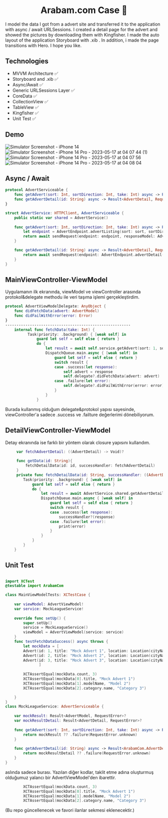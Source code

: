 <h1 align=center>Arabam.com Case 📰 </h1> 

I model the data I got from a advert site and transferred it to the application with async / await URLSessions. I created a detail page for the advert and showed the pictures by downloading them with Kingfisher. I made the auto layout of the application Storyboard with .xib . In addition, i made the page transitions with Hero. I hope you like.

## Technologies
+ MVVM Architecture ✅ 
+ Storyboard and .xib ✅
+ Async/Await ✅ 
+ Generic URLSessions Layer ✅ 
+ CoreData ✅
+ CollectionView ✅
+ TableView ✅
+ Kingfisher ✅ 
+ Unit Test ✅ 

## Demo
![Simulator Screenshot - iPhone 14](https://user-images.githubusercontent.com/80515499/233509655-7221a02a-cb80-45d9-945f-d7d3612a69b8.png)
![Simulator Screenshot - iPhone 14 Pro - 2023-05-17 at 04 07 44 (1)](https://github.com/talhavarol-dev/ArabamCom/assets/80515499/c54d4bf0-5ce4-4c14-831d-73cb613a601f)
![Simulator Screenshot - iPhone 14 Pro - 2023-05-17 at 04 07 56](https://github.com/talhavarol-dev/ArabamCom/assets/80515499/6a300c76-4d21-48f4-aa24-8523e1a74f83)
![Simulator Screenshot - iPhone 14 Pro - 2023-05-17 at 04 08 04](https://github.com/talhavarol-dev/ArabamCom/assets/80515499/eaaef3ac-fd7b-4b77-8540-8ed7cf116307)


## Async / Await

```` swift
protocol AdvertServiceable {
    func getAdvert(sort: Int, sortDirection: Int, take: Int) async -> Result<AdvertModel, RequestError>
    func getAdvertDetail(id: String) async -> Result<AdvertDetail, RequestError>
}

struct AdvertService: HTTPClient, AdvertServiceable {
    public static var shared = AdvertService()
    
    func getAdvert(sort: Int, sortDirection: Int, take: Int) async -> Result<AdvertModel, RequestError> {
        let endpoint = AdvertEndpoint.advertListing(sort: sort, sortDirection: sortDirection, take: take)
        return await sendRequest(endpoint: endpoint, responseModel: AdvertModel.self)
    }

    func getAdvertDetail(id: String) async -> Result<AdvertDetail, RequestError>{
        return await sendRequest(endpoint: AdvertEndpoint.advertDetail(id: id), responseModel: AdvertDetail.self)
    }
}
````
## MainViewController-ViewModel

Uygulamanın ilk ekranında, viewModel ve viewController arasında protokol&delegate methodu ile veri taşıma işlemi gerçekleştirdim.

```` swift
protocol AdvertViewModelDelegate: AnyObject {
    func didFetchData(advert: AdvertModel)
    func didFailWithError(error: Error)
}
--------------------------------------------------------
    internal func fetchData(take: Int) {
          Task(priority: .background) { [weak self] in
              guard let self = self else { return }
              do {
                  let result = await self.service.getAdvert(sort: 1, sortDirection: 0, take: take)
                  DispatchQueue.main.async { [weak self] in
                      guard let self = self else { return }
                      switch result {
                      case .success(let response):
                          self.advert = response 
                          self.delegate?.didFetchData(advert: advert) 
                      case .failure(let error):
                          self.delegate?.didFailWithError(error: error) 
                      }
                  }
              }
````
Burada kullanmış olduğum delegate&protokol yapısı sayesinde, viewController'a sadece .success ve .failture değerlerimi dönebiliyorum.

## DetailViewController-ViewModel

Detay ekranında ise farklı bir yöntem olarak closure yapısını kullandım.
```` swift
     var fetchAdvertDetail: ((AdvertDetail) -> Void)?
    
     func getData(id: String){
         fetchDetailData(id: id, successHandler: fetchAdvertDetail)
     }
     private func fetchDetailData(id: String, successHandler: ((AdvertDetail) -> Void)?) {
        Task(priority: .background) { [weak self] in
            guard let self = self else { return }
            do {
                let result = await AdvertService.shared.getAdvertDetail(id: id)
                DispatchQueue.main.async { [weak self] in
                    guard let self = self else { return }
                    switch result {
                    case .success(let response):
                        successHandler?(response)
                    case .failure(let error):
                        print(error)
                    }
                }
            }
        }
    }
````

## Unit Test 

```` swift

import XCTest
@testable import ArabamCom

class MainViewModelTests: XCTestCase {
    
    var viewModel: AdvertViewModel!
    var service: MockLeagueService!
    
    override func setUp() {
        super.setUp()
        service = MockLeagueService()
        viewModel = AdvertViewModel(service: service)
    }
    func testFetchDataSuccess() async throws {
        let mockData = [
        Advert(id: 1, title: "Mock Advert 1", location: Location(cityName: "Istanbul", townName: "Kadikoy"), category: Category(id: 1, name: "Category 1"), modelName: "Model 1", price: 1000, priceFormatted: "1,000 TL", date: "2022-04-22T10:20:30Z", dateFormatted: "22 Nisan 2022", photo: "https://via.placeholder.com/150", properties: [Property(name: "Property 1", value: "Value 1"), Property(name: "Property 2", value: "Value 2")]),
        Advert(id: 2, title: "Mock Advert 2", location: Location(cityName: "Istanbul", townName: "Besiktas"), category: Category(id: 2, name: "Category 2"), modelName: "Model 2", price: 2000, priceFormatted: "2,000 TL", date: "2022-04-21T09:10:20Z", dateFormatted: "21 Nisan 2022", photo: "https://via.placeholder.com/150", properties: [Property(name: "Property 3", value: "Value 3"), Property(name: "Property 4", value: "Value 4")]),
        Advert(id: 3, title: "Mock Advert 3", location: Location(cityName: "Ankara", townName: "Cankaya"), category: Category(id: 3, name: "Category 3"), modelName: "Model 3", price: 3000, priceFormatted: "3,000 TL", date: "2022-04-20T08:09:10Z", dateFormatted: "20 Nisan 2022", photo: "https://via.placeholder.com/150", properties: [Property(name: "Property 5", value: "Value 5"), Property(name: "Property 6", value: "Value 6")])
               ]
  
        XCTAssertEqual(mockData.count, 3)
        XCTAssertEqual(mockData[0].title, "Mock Advert 1")
        XCTAssertEqual(mockData[1].modelName, "Model 2")
        XCTAssertEqual(mockData[2].category.name, "Category 3")

    }
}
class MockLeagueService: AdvertServiceable {
    
    var mockResult: Result<AdvertModel, RequestError>?
    var mockResultDetail: Result<AdvertDetail, RequestError>?
    
    func getAdvert(sort: Int, sortDirection: Int, take: Int) async -> Result<ArabamCom.AdvertModel, ArabamCom.RequestError> {
        return mockResult ?? .failure(RequestError.unknown)
    }
    
    func getAdvertDetail(id: String) async -> Result<ArabamCom.AdvertDetail, ArabamCom.RequestError> {
        return mockResultDetail ?? .failure(RequestError.unknown)
    }
}
````

aslında sadece burası. Yazılan diğer kodlar, taklit etme adına oluşturmuş olduğumuz yalancı bir AdvertViewModel'den ibarettir.

```` swift
        XCTAssertEqual(mockData.count, 3)
        XCTAssertEqual(mockData[0].title, "Mock Advert 1")
        XCTAssertEqual(mockData[1].modelName, "Model 2")
        XCTAssertEqual(mockData[2].category.name, "Category 3")
````


(Bu repo güncellenecek ve favori ilanlar sekmesi eklenecektir.)
                  

